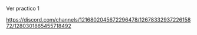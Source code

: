 Ver practico 1

https://discord.com/channels/1216802045672296478/1267833293722615872/1280301865455718492
